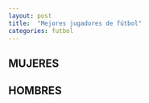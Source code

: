 ```yaml
---
layout: post
title:  "Mejores jugadores de fútbol"
categories: futbol
---
```


## MUJERES

## HOMBRES
